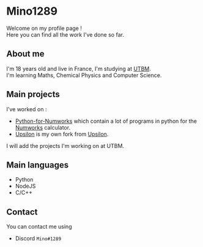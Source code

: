 # Mino1289

Welcome on my profile page !  
Here you can find all the work I've done so far.

## About me

I'm 18 years old and live in France, I'm studying at [UTBM](https://utbm.fr/ " ").  
I'm learning Maths, Chemical Physics and Computer Science.

## Main projects

I've worked on :

- [Python-for-Numworks](https://github.com/Mino1289/Python-for-Numworks " ") which contain a lot of programs in python for the [Numworks](https://numworks.com " ") calculator.
- [Upsilon](https://github.com/Mino1289/Upsilon " ") is my own fork from [Upsilon](https://github.com/UpsilonNumworks/Upsilon. " ").


I will add the projects I'm working on at UTBM.

## Main languages

- Python
- NodeJS
- C/C++

## Contact

You can contact me using

- Discord `Mino#1289`
